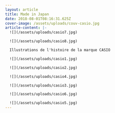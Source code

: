 ```yaml
---
layout: article
title: Made in Japan
date: 2018-08-01T08:16:31.625Z
cover-image: /assets/uploads/couv-casio.jpg
article-content: |-
  ![](/assets/uploads/casio7.jpg)

  ![](/assets/uploads/casio8.jpg)

  Illustrations de l'histoire de la marque CASIO  

  ![](/assets/uploads/casio1.jpg)

  ![](/assets/uploads/casio2.jpg)

  ![](/assets/uploads/casio4.jpg)

  ![](/assets/uploads/casio3.jpg)

  ![](/assets/uploads/casio6.jpg)

  ![](/assets/uploads/casio5.jpg)
---
```


